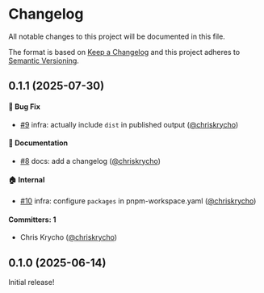 # Changelog

All notable changes to this project will be documented in this file.

The format is based on [Keep a Changelog](http://keepachangelog.com/en/1.0.0/) and this project adheres to [Semantic Versioning](http://semver.org/spec/v2.0.0.html).


## 0.1.1 (2025-07-30)

#### :bug: Bug Fix
* [#9](https://github.com/true-myth/true-myth-zod/pull/9) infra: actually include `dist` in published output ([@chriskrycho](https://github.com/chriskrycho))

#### :memo: Documentation
* [#8](https://github.com/true-myth/true-myth-zod/pull/8) docs: add a changelog ([@chriskrycho](https://github.com/chriskrycho))

#### :house: Internal
* [#10](https://github.com/true-myth/true-myth-zod/pull/10) infra: configure `packages` in pnpm-workspace.yaml ([@chriskrycho](https://github.com/chriskrycho))

#### Committers: 1
- Chris Krycho ([@chriskrycho](https://github.com/chriskrycho))

## 0.1.0 (2025-06-14)

Initial release!
